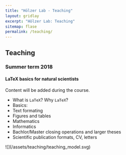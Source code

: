 ```yaml
---
title: "Hölzer Lab - Teaching"
layout: gridlay
excerpt: "Hölzer Lab: Teaching"
sitemap: flase
permalink: /teaching/
---
```


<div class="row">
<div class="col-sm-6 clearfix">

## Teaching

### Summer term 2018

#### LaTeX basics for natural scientists

Content will be added during the course.

- What is `LaTeX`? Why `LaTeX`?
- Basics: <!--[Handout](/assets/teaching/latex/handouts/Handout1_Basics.pdf), [Aufgaben](/assets/teaching/latex/tasks/1_Protokoll.tex.zip)-->
- Text formating
- Figures and tables
- Mathematics
- Informatics
- Bachlor/Master closing operations and larger theses 
- Scientific publication formats, CV, letters

</div>

<div class="col-sm-6 clearfix">
![](/assets/teaching/teaching_model.svg)
</div>

</div>